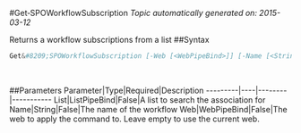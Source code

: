 #Get&#8209;SPOWorkflowSubscription
*Topic automatically generated on: 2015-03-12*

Returns a workflow subscriptions from a list
##Syntax
```powershell
Get&#8209;SPOWorkflowSubscription [-Web [<WebPipeBind>]] [-Name [<String>]] [-List [<ListPipeBind>]]
```
&nbsp;

##Parameters
Parameter|Type|Required|Description
---------|----|--------|-----------
List|ListPipeBind|False|A list to search the association for
Name|String|False|The name of the workflow
Web|WebPipeBind|False|The web to apply the command to. Leave empty to use the current web.
